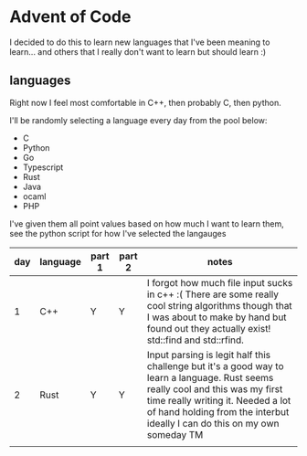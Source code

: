 # Advent of Code 

I decided to do this to learn new languages that I've been meaning to learn... and others that I really don't want to learn but should learn :)

## languages

Right now I feel most comfortable in C++, then probably C, then python. 

I'll be randomly selecting a language every day from the pool below:

+ C 
+ Python 
+ Go
+ Typescript 
+ Rust 
+ Java 
+ ocaml
+ PHP 

I've given them all point values based on how much I want to learn them, see the python script for how I've selected the langauges 

|day   | language   | part 1  | part 2  | notes  |
|---|---|---|---|---|
| 1  | C++   | Y  | Y  | I forgot how much file input sucks in c++ :(  There are some really cool string algorithms though that I was about to make by hand but found out they actually exist! std::find and std::rfind.  |
| 2  | Rust  | Y | Y  | Input parsing is legit half this challenge but it's a good way to learn a language. Rust seems really cool and this was my first time really writing it. Needed a lot of hand holding from the interbut ideally I can do this on my own someday TM |
|   |   |   |   |   |
